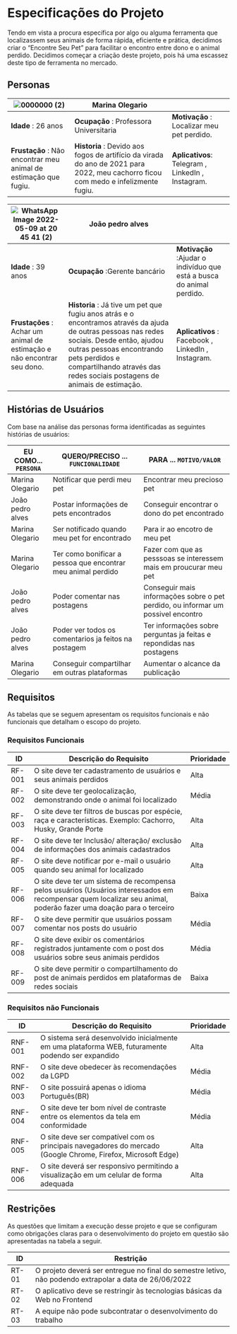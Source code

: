 # Especificações do Projeto

Tendo em vista a procura específica por algo ou alguma ferramenta que localizassem seus animais de forma rápida, eficiente e prática, decidimos criar o “Encontre Seu Pet” para facilitar o encontro entre dono e o animal perdido. 
Decidimos começar a criação deste projeto, pois há uma escassez deste tipo de ferramenta no mercado. 

## Personas

|![0000000 (2)](https://user-images.githubusercontent.com/103226164/167516350-8e2c5c17-3715-47ca-b3fd-043a6bb6b458.jpeg)|Marina Olegario  |   |
|---------------------|----------------|-----------------------|
|<b>Idade</b> : 26 anos      |<b>Ocupação</b> : Professora Universitaria |<b>Motivação</b> : Localizar meu pet perdido.   |
|<b>Frustação</b> : Não encontrar meu animal de estimação que fugiu.|<b>Historia</b> : Devido aos fogos de artifício da virada do ano de 2021 para 2022, meu cachorro ficou com medo e infelizmente fugiu. |<b>Aplicativos</b>: Telegram , LinkedIn ,	Instagram.|
 
 
| ![WhatsApp Image 2022-05-09 at 20 45 41 (2)](https://user-images.githubusercontent.com/79429140/167517089-3ac72bd9-7ada-45e6-a329-b95ae90aa4d4.jpeg)| João pedro alves | |
|---------------------|----------------|-----------------------|
|<b>Idade</b> : 39 anos      |<b>Ocupação</b> :Gerente bancário    |<b>Motivação</b> :Ajudar o indivíduo que está a busca do animal perdido. |
|<b>Frustações</b> : Achar um animal de estimação e não encontrar seu dono.|<b>Historia</b> : Já tive um pet que fugiu anos atrás e o encontramos através da ajuda de outras pessoas nas redes sociais. Desde então, ajudou outras pessoas encontrando pets perdidos e compartilhando através das redes sociais postagens de animais de estimação. |<b>Aplicativos</b> : 	Facebook ,	LinkedIn , Instagram.  |


## Histórias de Usuários

Com base na análise das personas forma identificadas as seguintes histórias de usuários:

|EU COMO... `PERSONA`  | QUERO/PRECISO ... `FUNCIONALIDADE`     |PARA ... `MOTIVO/VALOR`                       |
|----------------------|----------------------------------------|----------------------------------------------|
|Marina Olegario    | Notificar que perdi meu pet            | Encontrar meu precioso pet                   |
|João pedro alves   | Postar informações de pets encontrados | Conseguir encontrar o dono do pet encontrado |
|Marina Olegario    | Ser notificado quando meu pet for encontrado  | Para ir ao encotro de meu pet                                             |
|Marina Olegario    | Ter como bonificar a pessoa que encontrar meu animal perdido  | Fazer com que as pesssoas se interessem mais em proucurar meu pet |
|João pedro alves   | Poder comentar nas postagens           | Conseguir mais informações sobre o pet perdido, ou informar um possivel encontro |   
|João pedro alves   | Poder ver todos os comentarios ja feitos na postagem | Ter informações sobre perguntas ja feitas e repondidas nas postagens |
|Marina Olegario    | Conseguir compartilhar em outras plataformas | Aumentar o alcance da publicação |
## Requisitos

As tabelas que se seguem apresentam os requisitos funcionais e não funcionais que detalham o escopo do projeto.

### Requisitos Funcionais

|ID      | Descrição do Requisito  | Prioridade |
|--------|-----------------------------------------|----|
|RF-001 | O site deve ter cadastramento de usuários e seus animais perdidos | Alta | 
|RF-002 | O site deve ter geolocalização, demonstrando onde o animal foi localizado   | Média |
|RF-003 | O site deve ter filtros de buscas por espécie, raça e características. Exemplo: Cachorro, Husky, Grande Porte |Alta|
|RF-004 | O site deve ter Inclusão/ alteração/ exclusão de informações dos animais cadastrados   |Alta |
|RF-005 | O site deve notificar por e-mail o usuário quando seu animal for localizado  | Alta |
|RF-006 | O site deve ter um sistema de recompensa pelos usuários (Usuários interessados em recompensar quem localizar seu animal, poderão fazer uma doação para o terceiro |Baixa  |
|RF-007 | O site deve permitir que usuários possam comentar nos posts do usuário | Média |
|RF-008 |O site deve exibir os comentários registrados juntamente com o post dos usuários sobre seus animais perdidos| Média |
|RF-009 |O site deve permitir o compartilhamento do post de animais perdidos em plataformas de redes sociais |Baixa |

### Requisitos não Funcionais

|ID     | Descrição do Requisito  |Prioridade |
|-------|-------------------------|----|
|RNF-001|O sistema será desenvolvido inicialmente em uma plataforma WEB, futuramente podendo ser expandido | Alta | 
|RNF-002|O site deve obedecer às recomendações da LGPD | Média | 
|RNF-003|O site possuirá apenas o idioma Português(BR) | Média |
|RNF-004|O site deve ter bom nível de contraste entre os elementos da tela em conformidade| Média |
|RNF-005|O site deve ser compatível com os principais navegadores do mercado (Google Chrome, Firefox, Microsoft Edge)| Alta |
|RNF-006|O site deverá ser responsivo permitindo a visualização em um celular de forma adequada | Alta |

## Restrições

As questões que limitam a execução desse projeto e que se configuram como obrigações claras para o desenvolvimento do projeto em questão são apresentadas na tabela a seguir. 


|ID| Restrição                                             |
|--|-------------------------------------------------------|
|RT-01|O projeto deverá ser entregue no final do semestre letivo, não podendo extrapolar a data de 26/06/2022 |
|RT-02|O aplicativo deve se restringir às tecnologias básicas da Web no Frontend | 
|RT-03|A equipe não pode subcontratar o desenvolvimento do trabalho | 

